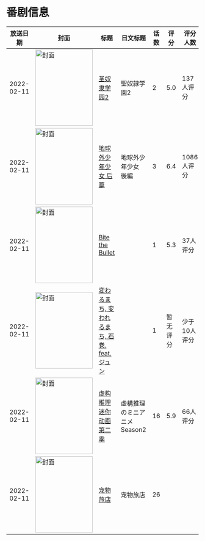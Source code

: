 # 番剧信息

|放送日期|封面|标题|日文标题|话数|评分|评分人数|
|---|---|---|---|---|---|---|
|2022-02-11|<img src="/img/no_icon_subject.png" alt="封面" style="width:150px;height:200px;object-fit:cover;">|[圣奴隶学园2](https://bangumi.tv/subject/354259)|聖奴隷学園2|2|5.0|137人评分|
|2022-02-11|<img src="//lain.bgm.tv/pic/cover/c/27/63/363309_w55Ii.jpg" alt="封面" style="width:150px;height:200px;object-fit:cover;">|[地球外少年少女 后篇](https://bangumi.tv/subject/363309)|地球外少年少女 後編|3|6.4|1086人评分|
|2022-02-11|<img src="//lain.bgm.tv/pic/cover/c/3e/a3/368679_H557P.jpg" alt="封面" style="width:150px;height:200px;object-fit:cover;">|[Bite the Bullet](https://bangumi.tv/subject/368679)||1|5.3|37人评分|
|2022-02-11|<img src="//lain.bgm.tv/pic/cover/c/94/fc/369220_H3ecb.jpg" alt="封面" style="width:150px;height:200px;object-fit:cover;">|[変わるまち, 変われるまち, 石巻. feat.ジュン](https://bangumi.tv/subject/369220)||1|暂无评分|少于10人评分|
|2022-02-11|<img src="//lain.bgm.tv/pic/cover/c/54/44/403046_dbIh2.jpg" alt="封面" style="width:150px;height:200px;object-fit:cover;">|[虚构推理 迷你动画第二季](https://bangumi.tv/subject/403046)|虚構推理 のミニアニメSeason2|16|5.9|66人评分|
|2022-02-11|<img src="//lain.bgm.tv/pic/cover/c/1a/cd/500806_9URRn.jpg" alt="封面" style="width:150px;height:200px;object-fit:cover;">|[宠物旅店](https://bangumi.tv/subject/500806)|宠物旅店|26|||
